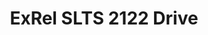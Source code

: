 ---
title: ExRel SLTS 2122 Drive
redirect_to: https://drive.google.com/drive/folders/1TBfhRXijLjXnKLg66QaGEzBFQwzyK1fY?usp=sharing
redirect_from: 
  - /ExRelSLTS2122Drive
  - /exrelslts2122drive
---